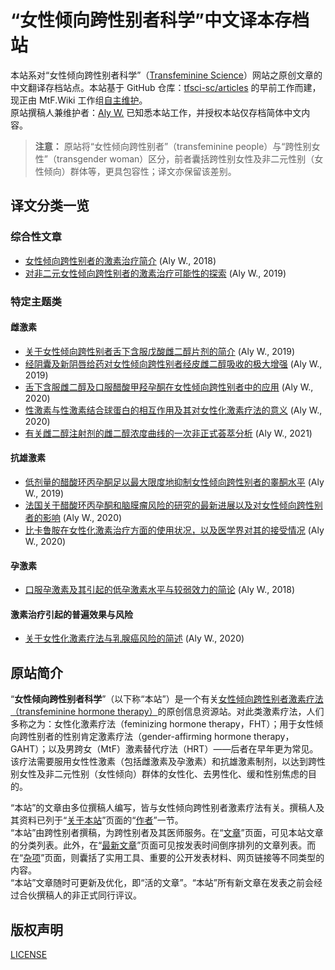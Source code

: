 # “女性倾向跨性别者科学”中文译本存档站

本站系对“女性倾向跨性别者科学”（[Transfeminine Science][origin-en]）网站之原创文章的中文翻译存档站点。本站基于 GitHub 仓库：[tfsci-sc/articles][origin-cn] 的早前工作而建，现正由 MtF.Wiki 工作组[自主维护][source]。  
原站撰稿人兼维护者：[Aly W.][author-en] 已知悉本站工作，并授权本站仅存档简体中文内容。

> **注意：** 原站将“女性倾向跨性别者”（transfeminine people）与“跨性别女性”（transgender woman）区分，前者囊括跨性别女性及非二元性别（女性倾向）群体等，更具包容性；译文亦保留该差别。

## 译文分类一览

### 综合性文章

- [女性倾向跨性别者的激素治疗简介](articles/transfem-intro.md) (Aly W., 2018)
- [对非二元女性倾向跨性别者的激素治疗可能性的探索](articles/nonbinary-transfem-overview.md) (Aly W., 2019)

### 特定主题类

#### 雌激素

- [关于女性倾向跨性别者舌下含服戊酸雌二醇片剂的简介](articles/sublingual-ev.md) (Aly W., 2019)
- [经阴囊及新阴唇给药对女性倾向跨性别者经皮雌二醇吸收的极大增强](articles/genital-e2-application.md) (Aly W., 2019)
- [舌下含服雌二醇及口服醋酸甲羟孕酮在女性倾向跨性别者中的应用](articles/sublingual-e2-mpa-jain-2019.md) (Aly W., 2020)
- [性激素与性激素结合球蛋白的相互作用及其对女性化激素疗法的意义](articles/shbg.md) (Aly W., 2020)
- [有关雌二醇注射剂的雌二醇浓度曲线的一次非正式荟萃分析](articles/injectable-e2-meta-analysis.md) (Aly W., 2021)

#### 抗雄激素

- [低剂量的醋酸环丙孕酮足以最大限度地抑制女性倾向跨性别者的睾酮水平](articles/cpa-dosage.md) (Aly W., 2019)
- [法国关于醋酸环丙孕酮和脑膜瘤风险的研究的最新进展以及对女性倾向跨性别者的影响](articles/cpa-meningioma.md) (Aly W., 2020)
- [比卡鲁胺在女性化激素治疗方面的使用状况，以及医学界对其的接受情况](articles/bica-adoption.md) (Aly W., 2020)

#### 孕激素

- [口服孕激素及其引起的低孕激素水平与较弱效力的简论](articles/oral-p4-low-levels.md) (Aly W., 2018)

#### 激素治疗引起的普遍效果与风险

- [关于女性化激素疗法与乳腺癌风险的简述](articles/breast-cancer.md) (Aly W., 2020)

## 原站简介

“**女性倾向跨性别者科学**”（以下称“本站”）是一个有关<u>女性倾向跨性别者激素疗法（transfeminine hormone therapy）</u>的原创信息资源站。对此类激素疗法，人们多称之为：女性化激素疗法（feminizing hormone therapy，FHT）；用于女性倾向跨性别者的性别肯定激素疗法（gender-affirming hormone therapy，GAHT）；以及男跨女（MtF）激素替代疗法（HRT）——后者在早年更为常见。该疗法需要服用女性性激素（包括雌激素及孕激素）和抗雄激素制剂，以达到跨性别女性及非二元性别（女性倾向）群体的女性化、去男性化、缓和性别焦虑的目的。

“本站”的文章由多位撰稿人编写，皆与女性倾向跨性别者激素疗法有关。撰稿人及其资料已列于“[关于本站][about]”页面的“[作者][authors-about]”一节。  
“本站”由跨性别者撰稿，为跨性别者及其医师服务。在“[文章][articles]”页面，可见本站文章的分类列表。此外，在“[最新文章][latest]”页面可见按发表时间倒序排列的文章列表。而在“[杂项][misc]”页面，则囊括了实用工具、重要的公开发表材料、网页链接等不同类型的内容。  
“本站”文章随时可更新及优化，即“活的文章”。“本站”所有新文章在发表之前会经过合伙撰稿人的非正式同行评议。

## 版权声明

[LICENSE](LICENSE.md)

[origin-en]: https://transfemscience.org/
[origin-cn]: https://github.com/tfsci-sc/articles
[source]: https://github.com/mtf-wiki/transfeminine-science
[author-en]: https://transfemscience.org/about/#aly-w
[about]: https://transfemscience.org/about/
[authors-about]: https://transfemscience.org/about/#authors
[articles]: #译文分类一览
[latest]: https://transfemscience.org/articles-by-date/
[misc]: https://transfemscience.org/misc/